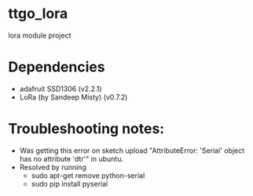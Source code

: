 # ttgo_lora
lora module project

# Dependencies
* adafruit SSD1306 (v2.2.1)
* LoRa (by Sandeep Misty) (v0.7.2)

# Troubleshooting notes:
* Was getting this error on sketch upload "AttributeError: 'Serial' object has no attribute 'dtr'" in ubuntu.
* Resolved by running
  * sudo apt-get remove python-serial
  * sudo pip install pyserial
